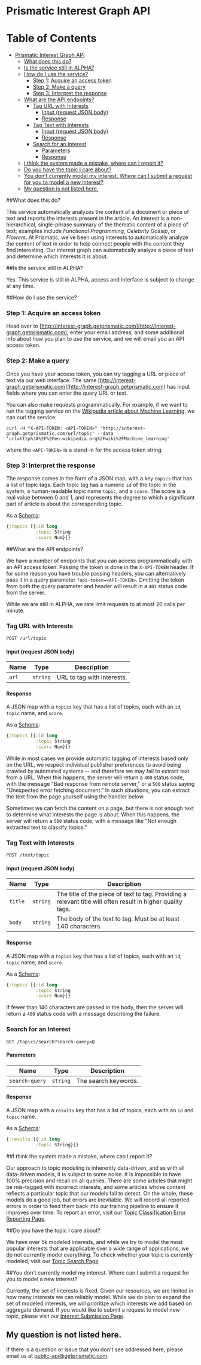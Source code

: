 
# Prismatic Interest Graph API

Table of Contents
=================

  * [Prismatic Interest Graph API](#prismatic-interest-graph-api)
    * [What does this do?](#what-does-this-do)
    * [Is the service still in ALPHA?](#is-the-service-still-in-alpha)
    * [How do I use the service?](#how-do-i-use-the-service)
      * [Step 1: Acquire an access token](#step-1-acquire-an-access-token)
      * [Step 2: Make a query](#step-2-make-a-query)
      * [Step 3: Interpret the response](#step-3-interpret-the-response)
    * [What are the API endpoints?](#what-are-the-api-endpoints)
      * [Tag URL with Interests](#tag-url-with-interests)
        * [Input (request JSON body)](#input-request-json-body)
        * [Response](#response)
      * [Tag Text with Interests](#tag-text-with-interests)
        * [Input (request JSON body)](#input-request-json-body-1)
        * [Response](#response-1)
      * [Search for an Interest](#search-for-an-interest)
        * [Parameters](#parameters)
        * [Response](#response-2)
    * [I think the system made a mistake, where can I report it?](#i-think-the-system-made-a-mistake-where-can-i-report-it)
    * [Do you have the topic I care about?](#do-you-have-the-topic-i-care-about)
    * [You don’t currently model my interest. Where can I submit a request for you to model a new interest?](#you-dont-currently-model-my-interest-where-can-i-submit-a-request-for-you-to-model-a-new-interest)
    * [My question is not listed here.](#my-question-is-not-listed-here)



##What does this do?

This service automatically analyzes the content of a document or piece of text
and reports the interests present in the article. An interest is a
non-hierarchical, single-phrase summary of the thematic content of a piece of
text; examples include *Functional Programming*, *Celebrity Gossip*, or
*Flowers*. At Prismatic, we’ve been using interests to automatically analyze
the content of text in order to help connect people with the content they find
interesting. Our interest graph can automatically analyze a piece of text and
determine which interests it is about.

##Is the service still in ALPHA?

Yes. This service is still in ALPHA, access and interface is subject to change at any time.

##How do I use the service?

### Step 1: Acquire an access token

Head over to [http://interest-graph.getprismatic.com](http://interest-graph.getprismatic.com),
enter your email address, and some additional info about how you plan to use
the service, and we will email you an API access token.

### Step 2: Make a query

Once you have your access token, you can try tagging a URL or piece of text via
our web interface. The same
[http://interest-graph.getprismatic.com](http://interest-graph.getprismatic.com) has input fields
where you can enter the query URL or text. 

You can also make requests programmatically. For example, if we want to run the
tagging service on the [Wikipedia article about Machine
Learning](http://en.wikipedia.org/wiki/Machine_learning), we can curl the
service:



```  
curl -H "X-API-TOKEN: <API-TOKEN>" 'http://interest-graph.getprismatic.com/url/topic' --data 'url=http%3A%2F%2Fen.wikipedia.org%2Fwiki%2FMachine_learning'
```

where the `<API-TOKEN>` is a stand-in for the access token string.

### Step 3: Interpret the response

The response comes in the form of a JSON map, with a key `topics` that has a
list of topic tags. Each topic tag has a numeric `id` of the topic in the
system, a human-readable topic name `topic`, and a `score`. The score is a real
value between 0 and 1, and represents the degree to which a significant part of
article is about the corresponding topic.

As a [Schema](https://github.com/Prismatic/schema): 

```clojure
{:topics [{:id long
           :topic String
           :score Num}]}
```

##What are the API endpoints?

We have a number of endpoints that you can access programmatically with an API
access token.  Passing the token is done in the `X-API-TOKEN` header. If for
some reason you have trouble passing headers, you can alternatively pass it in
a query parameter `?api-token=<API-TOKEN>`. Omitting the token from both the
query parameter and header will result in a `401` status code from the server.

While we are still in ALPHA, we rate limit requests to at most 20 calls per minute.

### Tag URL with Interests

    POST /url/topic

#### Input (request JSON body)

Name | Type | Description
-----|------|--------------
`url`|`string` | URL to tag with interests.

#### Response

A JSON map with a `topics` key that has a list of topics, each with an `id`, `topic` name, and `score`.

As a [Schema](https://github.com/Prismatic/schema): 
```clojure
{:topics [{:id long
           :topic String
           :score Num}]}
```


While in most cases we provide automatic tagging of interests based only on the
URL, we respect individual publisher preferences to avoid being crawled by
automated systems -- and therefore we may fail to extract text from a URL.
When this happens, the server will return a `400` status code, with the message
"Bad response from remote server," or a `500` status saying "Unexpected error
fetching document." In such situations, you can extract the text from the page
yourself using the handler below.

Sometimes we can fetch the content on a page, but there is not enough text to
determine what interests the page is about.  When this happens, the server will
return a `500` status code, with a message like "Not enough extracted text to
classify topics."


### Tag Text with Interests

    POST /text/topic

#### Input (request JSON body)

Name | Type | Description
-----|------|--------------
`title`|`string` | The title of the piece of text to tag. Providing a relevant title will often result in higher quality tags.
`body`|`string` | The body of the text to tag. Must be at least 140 characters.

#### Response

A JSON map with a `topics` key that has a list of topics, each with an `id`, `topic` name, and `score`.

As a [Schema](https://github.com/Prismatic/schema): 
```clojure
{:topics [{:id long
           :topic String
           :score Num}]}
```

If fewer than 140 characters are passed in the body, then the server will
return a `400` status code with a message describing the failure.

### Search for an Interest

    GET /topics/search?search-query=Q

#### Parameters

Name | Type | Description
-----|------|--------------
`search-query`|`string` | The search keywords.


#### Response

A JSON map with a `results` key that has a list of topics, each with an `id` and `topic` name.

As a [Schema](https://github.com/Prismatic/schema): 
```clojure
{:results [{:id long
           :topic String}]}
```



##I think the system made a mistake, where can I report it?

Our approach to topic modeling is inherently data-driven, and as with all
data-driven models, it is subject to some noise. It is impossible to have 100%
precision and recall on all queries. There are some articles that might be
mis-tagged with incorrect interests, and some articles whose content reflects a
particular topic that our models fail to detect. On the whole, these models do
a good job, but errors are inevitable. We will record all reported errors in
order to feed them back into our training pipeline to ensure it improves over
time. To report an error, visit our [Topic Classification Error Reporting
Page](http://goo.gl/forms/CU0n34fQ7c).

##Do you have the topic I care about?

We have over 5k modeled interests, and while we try to model the most popular
interests that are applicable over a wide range of applications, we do not
currently model everything. To check whether your topic is currently modeled,
visit our [Topic Search
Page](http://interest-graph.getprismatic.com/topic/search/human).

##You don’t currently model my interest. Where can I submit a request for you to model a new interest?

Currently, the set of interests is fixed. Given our resources, we are limited in
how many interests we can reliably model. While we do plan to expand the set of
modeled interests, we will prioritize which interests we add based on aggregate
demand. If you would like to submit a request to model new topic, please visit
our [Interest Submission Page](http://goo.gl/forms/8ryfTk8I6Z).

## My question is not listed here.

If there is a question or issue that you don't see addressed here, please email us at <public-api@getprismatic.com>.
